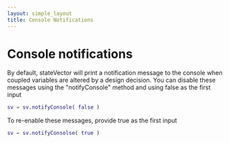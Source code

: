 ```yaml
---
layout: simple_layout
title: Console Notifications
---
```


# Console notifications

By default, stateVector will print a notification message to the console when coupled variables are altered by a design decision. You can disable these messages using the "notifyConsole" method and using false as the first input
```matlab
sv = sv.notifyConsole( false )
```
To re-enable these messages, provide true as the first input
```matlab
sv = sv.notifyConsolse( true )
```
